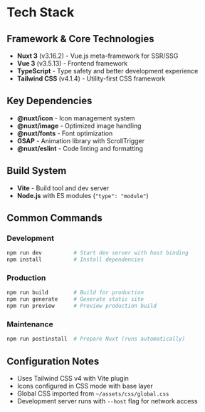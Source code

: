 # Tech Stack

## Framework & Core Technologies
- **Nuxt 3** (v3.16.2) - Vue.js meta-framework for SSR/SSG
- **Vue 3** (v3.5.13) - Frontend framework
- **TypeScript** - Type safety and better development experience
- **Tailwind CSS** (v4.1.4) - Utility-first CSS framework

## Key Dependencies
- **@nuxt/icon** - Icon management system
- **@nuxt/image** - Optimized image handling
- **@nuxt/fonts** - Font optimization
- **GSAP** - Animation library with ScrollTrigger
- **@nuxt/eslint** - Code linting and formatting

## Build System
- **Vite** - Build tool and dev server
- **Node.js** with ES modules (`"type": "module"`)

## Common Commands

### Development
```bash
npm run dev          # Start dev server with host binding
npm install          # Install dependencies
```

### Production
```bash
npm run build        # Build for production
npm run generate     # Generate static site
npm run preview      # Preview production build
```

### Maintenance
```bash
npm run postinstall  # Prepare Nuxt (runs automatically)
```

## Configuration Notes
- Uses Tailwind CSS v4 with Vite plugin
- Icons configured in CSS mode with base layer
- Global CSS imported from `~/assets/css/global.css`
- Development server runs with `--host` flag for network access